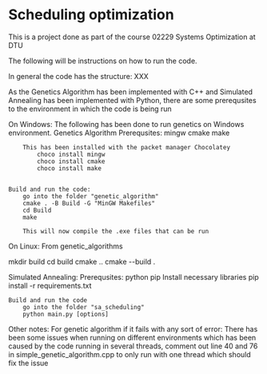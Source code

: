 # Scheduling optimization

This is a project done as part of the course 02229 Systems Optimization at DTU

The following will be instructions on how to run the code.

In general the code has the structure: 
XXX



As the Genetics Algorithm has been implemented with C++ and Simulated Annealing has been implemented with Python, there are some prerequsites to the environment in which the code is being run


On Windows:
The following has been done to run genetics on Windows environment. 
Genetics Algorithm
    Prerequsites:
        mingw
        cmake
        make

        This has been installed with the packet manager Chocolatey
            choco install mingw
	        choco install cmake
	        choco install make


    Build and run the code:
        go into the folder "genetic_algorithm"
        cmake . -B Build -G "MinGW Makefiles"
	    cd Build
	    make

        This will now compile the .exe files that can be run
	
On Linux:
From genetic_algorithms 

mkdir build 
cd build 
cmake ..
cmake --build . 

Simulated Annealing:
    Prerequsites:
        python
        pip
        Install necessary libraries
            pip install -r requirements.txt
    

    Build and run the code
        go into the folder "sa_scheduling"
        python main.py [options]


Other notes:
   For genetic algorithm if it fails with any sort of error: There has been some issues when running on different environments which has been caused by the code running in several threads, comment out line 40 and 76 in simple_genetic_algorithm.cpp to only run with one thread which should fix the issue
